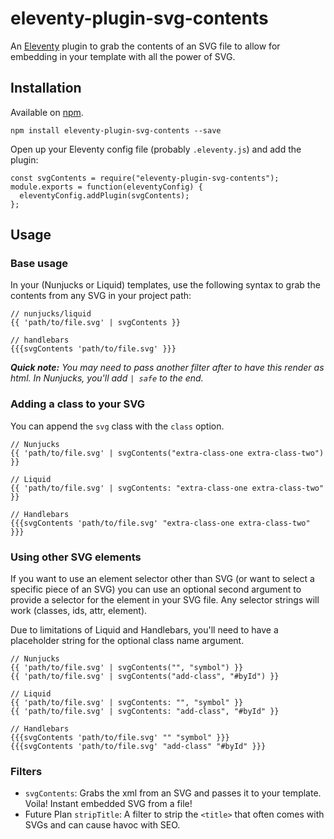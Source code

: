 # eleventy-plugin-svg-contents

An [Eleventy](https://github.com/11ty/eleventy) plugin to grab the contents of an SVG file to allow for embedding in your template with all the power of SVG.

## Installation

Available on [npm](https://www.npmjs.com/package/eleventy-plugin-svg-contents).

```
npm install eleventy-plugin-svg-contents --save
```

Open up your Eleventy config file (probably `.eleventy.js`) and add the plugin:

```
const svgContents = require("eleventy-plugin-svg-contents");
module.exports = function(eleventyConfig) {
  eleventyConfig.addPlugin(svgContents);
};
```


## Usage

### Base usage
In your (Nunjucks or Liquid) templates, use the following syntax to grab the contents from any SVG in your project path:

```
// nunjucks/liquid
{{ 'path/to/file.svg' | svgContents }}

// handlebars
{{{svgContents 'path/to/file.svg' }}}
```

_**Quick note:** You may need to pass another filter after to have this render as html. In Nunjucks, you'll add `| safe` to the end._

### Adding a class to your SVG

You can append the `svg` class with the `class` option.

```
// Nunjucks
{{ 'path/to/file.svg' | svgContents("extra-class-one extra-class-two") }}

// Liquid
{{ 'path/to/file.svg' | svgContents: "extra-class-one extra-class-two" }}

// Handlebars
{{{svgContents 'path/to/file.svg' "extra-class-one extra-class-two" }}}
```

### Using other SVG elements

If you want to use an element selector other than SVG (or want to select a specific piece of an SVG) you can use an optional second argument to provide a selector for the element in your SVG file. Any selector strings will work (classes, ids, attr, element).

Due to limitations of Liquid and Handlebars, you'll need to have a placeholder string for the optional class name argument.


```
// Nunjucks
{{ 'path/to/file.svg' | svgContents("", "symbol") }}
{{ 'path/to/file.svg' | svgContents("add-class", "#byId") }}

// Liquid
{{ 'path/to/file.svg' | svgContents: "", "symbol" }}
{{ 'path/to/file.svg' | svgContents: "add-class", "#byId" }}

// Handlebars
{{{svgContents 'path/to/file.svg' "" "symbol" }}}
{{{svgContents 'path/to/file.svg' "add-class" "#byId" }}}
```

### Filters

* `svgContents`: Grabs the xml from an SVG and passes it to your template. Voila! Instant embedded SVG from a file!
* Future Plan `stripTitle`: A filter to strip the `<title>` that often comes with SVGs and can cause havoc with SEO.

